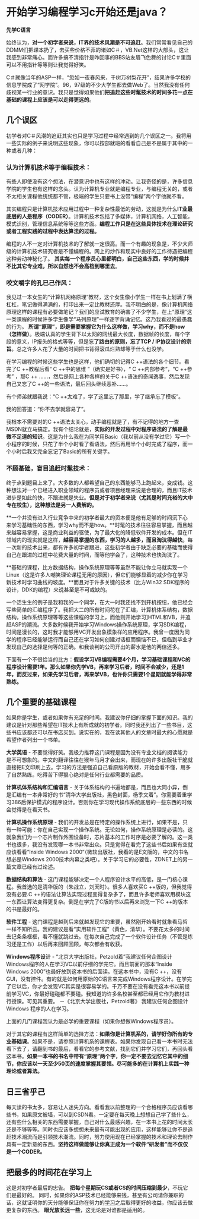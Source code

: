 # 开始学习编程学习c开始还是java？



**先学C语言**

始终认为，**对一个初学者来说，IT界的技术风潮是不可追赶**。我们常常看见自己的DDMM们把课本扔了，去买些价格不菲的诸如C＃，VB.Net这样的大部头，这让我感到非常痛心。而许多搞不清指针是咋回事的BBS站友眉飞色舞的讨论C＃里面可以不用指针等等则让我觉得好笑。

C＃就像当年的ASP一样，“忽如一夜春风来，千树万树梨花开”，结果许多学校的信息学院成了“网学院”。96，97级的不少大学生都去做Web了。当然我没有任何歧视某一行业的意识。我只是觉得如果他们**把追赶这些时髦技术的时间多花一点在基础的课程上应该是可以走得更远的**。



## 几个误区

初学者对C＃风潮的追赶其实也只是学习过程中经常遇到的几个误区之一。我将用一些实际的例子来说明这些现象，你可以按部就班的看看自己是不是属于其中的一种或者几种：



### 认为计算机技术等于编程技术：

有些人即使没有这个想法，在潜意识中也有这样的冲动。让我奇怪的是，许多信息学院的学生也有这样的念头。认为计算机专业就是编程专业，与编程无关的，或者不太相关课程他统统都不管，极端的学生只要书上没带“编程”两个字他就不看。

其实编程只是计算机技术应用过程中一种复杂性最低的劳动，这就是为什么**IT业最底层的人是程序（CODER）**。计算机技术包括了多媒体，计算机网络，人工智能，模式识别，管理信息系统等等这些方面。**编程工作只是在这些具体技术在理论研究或者工程实践的过程中表达算法的过程。**

编程的人不一定对计算机技术的了解就一定很高。而一个有趣的现象是，不少大师级的计算机技术研究者是不懂编程的。网上的炒作和现实中良好的工作待遇把编程这种劳动神秘化了。  **其实每一个程序员心里都明白，自己这些东西，学的时候并不比其它专业难，所以自然也不会高档到哪里去**。



### 咬文嚼字的孔已己作风：

我见过一本女生的“计算机网络原理”教材，这个女生像小学生一样在书上划满了横杠杠，笔记做得满满的，打印出来一定比教材还厚。我不明白的是，像计算机网络原理这样的课程有必要做笔记？我们的应试教育的确害了不少学生，在上“原理”这一类课程的时候许多学生像学“马列原理”一样逐字背诵记忆。这乃我看过的最愚蠢的行为。  **所谓“原理”，即是需要掌握它为什么这样做，学习why，而不是how（怎样做）**。极端认真的学生背下以太网的网线最大长度，数据帧的长度，每个字段的意义，IP报头的格式等等，但是忘**了路由的原则，忘了TCP / IP协议设计的宗旨**。总之许多人花了大量的时间把书背得滚瓜烂熟却等于什么也没学。

在学习编程的时候这些学生也是这样，他们确切的记得C ++语法的各个细节。看完了C ++教程后看“ C ++中的思维 ”（确实是好书），“ C ++内部参考”，“C ++参考” ，那C ++ ......，然后是网上各种各样的关于C ++语法的奇闻逸事，然后发现自己又忘了C ++的一些语法，最后回头继续恶补......。

有个师弟就跟我说：“C ++太难了，学了这里忘了那里，学了继承忘了模板”。

我的回答道：“你不去学就容易了”。

我根本不需要对的C ++语法太关心，动手编程就是了，有不记得的地方一查MSDN就立马搞定。我有个结论就是，**实际的开发过程中对程序语法的了解是最微不足道的知识**。这是为什么我在为同学用Basic（我以前从没有学过它）写一个小程序的时候，只花了半个小时看了看语法，然后再用半个小时完成了程序，而一个小时后我又完全忘记了Basic的所有关键字。



### 不顾基础，盲目追赶时髦技术：

终于点到题目上来了。大多数的人都希望自己的东西能够马上跑起来，变成钱。这种想法对一个已经进入职业领域的程序员或者项目经理来说是合理的，而且IT技术进步是如此的快，不跟进就是失业。**但是对于初学者来说（尤其是时间充裕的大中专在校生），这种想法是另一人费解的。**

**一个并没有进入行业竞争中来的初学者最大的资本便是他有足够的时间沉下心来学习基础性的东西，学习why而不是how。**时髦的技术往往容易掌握，而且越来越容易掌握，这是商业利益的驱使，为了最大化的降低软件开发的成本。但在IT领域内的现实就是这样，**越容易掌握的东西，学习的人越多，而且淘汰得越快**。每一次新的技术出来，都有许多初学者跟进，这些初学者由于缺乏必要的基础而使得自己在跟进的过程中花费大量的时间，而等他学会了，这种技术也快淘汰了。

**基础的课程，比方数据结构，操作系统原理等等虽然不能让你立马就实现一个Linux（这是许多人嘲笑理论课程无用的原因），但它们能够显着的减少你在学习新技术时学习曲线的坡度。**而且对于许多关键的技术（比方Win32 SDK程序的设计，DDK的编程）来说甚至是不可或缺的。

一个活生生的例子是我和我的一个同学，在大一时我还找不到开机按纽，他已经会写些简单的汇编程序了。我把大二的所有时间花在了汇编，计算机体系结构，数据结构，操作系统原理等等这些课程的学习上，而他则开始学习]HTML和VB，并追赶ASP的潮流。大多数时候我开始学习Windows操作系统原理，学习SDK编程，时间是漫长的，这时我才能够用VC开发出象模象样的应用程序。我曾一度因为同学的程序已经能够运行而自己还在学习如何创建对话框而懊恼不已，但临到毕业才发现自己的选择是何等的正确。和我谈判的公司开出的薪水是他的两倍还多。

下面有一个不很恰当的比方：**假设学习VB编程需要4个月，学习基础课程和VC的程序设计需要1年。那么如果你先学VB，再来学习后者，时间不会减少，还是1年，而反过来，如果先学习后者，再来学VB，也许你只需要1个星期就能学得非常熟练。**



## 几个重要的基础课程

如果你是学生，或者如果你有充足的时间。我建议你仔细的掌握下面的知识。我的建议是针对那些希望在IT技术上有所成就的初学者。同时我还列出了一些书目，这些书应该都还可以在书店买到。说实在的，我在读其他人的文章时最大的心愿就是希望作者列出一个书单。

**大学英语**  - 不要觉得好笑。我极力推荐这门课程是因为没有专业文档的阅读能力是不可想象的。中文的翻译往往在猴年马月才会出来，而现在的许多出版社干脆就直接把E文印刷上去。学习的方法是强迫自己看原版的教材，开始会看不懂，用多了自然熟练。吃得苦下得狠心绝对是任何行业都需要的品质。

**计算机体系结构和汇编语言**  - 关于体系结构的书遍地都是，而且也大同小异，倒是汇编有一本非常好的书“清华大学出版社，黑色封面，杨季文着”。你需要着重学习386后保护模式的程序设计。否则你在学习现代操作系统底层的一些东西的时候会觉得是在看天书。

**计算机操作系统原理**  - 我们的开发总是在特定的操作系统上进行，如果不是，只有一种可能：你在自己实现一个操作系统。无论如何，操作系统原理是必读的。这就象我们为一个芯片制作外围设备时，芯片基本的工作时序是必要了解的。这一类书也很多，我没有发现哪一本书非常出众。只是觉得在看完了这些书后如果有空就应该看看“Inside Windows 2000“（微软出版社，我看的是E文版的，中文的书名想必是Windows 2000技术内幕之类吧）。关于学习它的必要性，ZDNET上的另一篇文章已经有过论述。

**数据结构和算法**  - 这门课程能够决定一个人程序设计水平的高低，是一门核心课程。我首选的是清华版的（朱战立，刘天时）。很多人喜欢买C ++版的，但我觉得没有必要.C ++的语法让算法实现过程变得复杂多了，而且许多老师喜欢用模块这一东西让算法变得更复杂。倒是在学完了C版的书以后再来浏览一下C ++的版本的书是最好的。

**软件工程**  - 这门课程是越到后来就越发现它的重要，虽然刚开始看时就象看马哲一样不知所云。我的建议是看“实用软件工程”（黄色，清华）。不要花太多的时间去记条条框框，看不懂就跳过去。在每次自己完成了一个软件设计任务（不管是练习还是工作）以后再来回顾回顾，每次都会有收获。

**Windows程序设计** - “北京大学出版社，Petzold着”我建议任何企图设计Windows程序的人在学习VC以前仔细的学完它。而且前面的那本“Inside Windows 2000”也最好放到这本书的后面读。在这本书中，没有C ++，没有GUI，没有控件。有的就是如何用原始的C语言来完成Windows程序设计。在学完了它以后，你才会发现VC其实是很容易学的。千万不要在没有看完这本书以前提前学习VC，你最好碰碰都不要碰。我知道的许多名校甚至都已经用它作为教材进行授课。可见其重要。 －《北京大学出版社，Petzold著》  我建议任何企图设计Windows 程序的人在学习。

上面的几门课程我认为是必学的重要课程（如果你想做Windows程序员）。

对于其它的课程有这样简单的选择方法：**如果你是计算机系的，请学好你所有的专业基础课**。如果不是，请参照计算机系的课程表。如果你发现自己看一本书时无法看下去了，请翻到书的最后，看看它的参考文献，找到它们并学习它们，再回头看这本书。**如果一本书的书名中带有“原理”两个字，你一定不要去记忆它其中的细节，你应该以一天至少50页的速度掌握其要领。尽可能多的在计算机上实践一种理论或者算法。**



## 日三省乎己

每天读的书太多，容易让人迷失方向。看看我以前整理的一个合格程序员应该看哪些书，如果原文被墙，可以到CSDN看。一定要在每天晚上想想自己学了些什么，还有些什么相关的东西需要掌握，自己对什么最感兴趣，在一本书上花的时间太长还是不够等等。同时也应该多想想未来最有可能出现的应用，这样能够让你不是追赶技术潮流而是引领技术潮流。同时，努力使用现在已经掌握的技术和理论去制作具有一定新意的东西。**坚持这样做能够让你真正成为一个软件“研发者”而不仅仅是一个CODER。**



## 把最多的时间花在学习上

这是对初学者最后的忠告。 **把每个星期玩CS或者CS的时间压缩到最少**，不玩它们是最好的。 同时，如果你的ASP技术已经能够来钱，甚至有公司请你兼职的话，这就证明你的天分能够保证你在努力的[学习](https://www.bdqnhyq.com/)之后取得更好的收益，你应该去做更复杂的东西。 **眼光放长远一些**，这无论是对谁都是适用的。